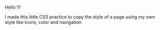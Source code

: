 Hello !!!

I made this little CSS practice to copy the style of a page using my own style like icons, color and navigation
